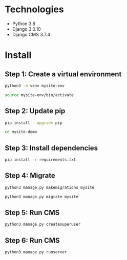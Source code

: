 
# Technologies

* Python 3.8
* Django 3.0.10
* Django CMS 3.7.4

# Install

## Step 1: Create a virtual environment


```bash
python3 -m venv mysite-env
```

```bash
source mysite-env/bin/activate
```

## Step 2: Update pip

```bash
pip install --upgrade pip
```

```bash
cd mysite-demo
```

## Step 3: Install dependencies
```bash
pip install -r requirements.txt
```

## Step 4: Migrate
```bash
python3 manage.py makemigrations mysite
```

```bash
python3 manage.py migrate mysite
```

## Step 5: Run CMS
```bash
python3 manage.py createsuperuser
```

## Step 6: Run CMS
```bash
python3 manage.py runserver
```